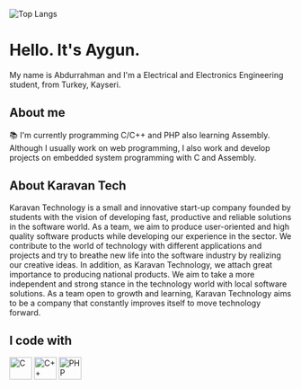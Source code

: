 ![Top Langs](https://github-readme-stats.vercel.app/api/top-langs/?username=aayggunn&layout=compact&theme=dark)


# Hello. It's Aygun.

My name is Abdurrahman and I'm a Electrical and Electronics Engineering student, from Turkey, Kayseri.

## About me
📚 I'm currently programming C/C++ and PHP also learning Assembly. Although I usually work on web programming, I also work and develop projects on embedded system programming with C and Assembly.

## About Karavan Tech

Karavan Technology is a small and innovative start-up company founded by students with the vision of developing fast, productive and reliable solutions in the software world. As a team, we aim to produce user-oriented and high quality software products while developing our experience in the sector. We contribute to the world of technology with different applications and projects and try to breathe new life into the software industry by realizing our creative ideas. In addition, as Karavan Technology, we attach great importance to producing national products. We aim to take a more independent and strong stance in the technology world with local software solutions. As a team open to growth and learning, Karavan Technology aims to be a company that constantly improves itself to move technology forward.

## I code with
<p>
  <img src="https://cdn.jsdelivr.net/gh/devicons/devicon/icons/c/c-original.svg" alt="C" width="40" height="40"/>
  <img src="https://cdn.jsdelivr.net/gh/devicons/devicon/icons/cplusplus/cplusplus-original.svg" alt="C++" width="40" height="40"/>
  <img src="https://cdn.jsdelivr.net/gh/devicons/devicon/icons/php/php-original.svg" alt="PHP" width="40" height="40"/>
</p>
